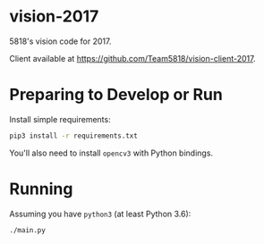 # vision-2017
5818's vision code for 2017.

Client available at https://github.com/Team5818/vision-client-2017.

# Preparing to Develop or Run

Install simple requirements:
```bash
pip3 install -r requirements.txt
```

You'll also need to install `opencv3` with Python bindings.

# Running

Assuming you have `python3` (at least Python 3.6):
```bash
./main.py
```
